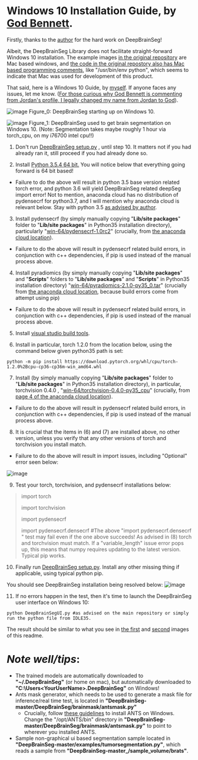 Windows 10 Installation Guide, by [God Bennett](https://github.com/JordanMicahBennett). 
===========

Firstly, thanks to the [author](https://github.com/koriavinash1) for the hard work on DeepBrainSeg!

Albeit, the DeepBrainSeg Library does not facilitate straight-forward Windows 10 installation. The example images [in the original repository](https://github.com/koriavinash1/DeepBrainSeg/) are Mac based windows, and [the code in the original repostory also has Mac based programming comments](https://github.com/koriavinash1/DeepBrainSeg/blob/master/ui/DeepBrainSegUI.py), like "/usr/bin/env python", which seems to indicate that Mac was used for development of this product. 

That said, here is a Windows 10 Guide, by [myself](https://github.com/JordanMicahBennett). If anyone faces any issues, let me know. ([For those curious why God Bennett is commenting from Jordan's profile, I legally changed my name from Jordan to God](https://www.researchgate.net/publication/342328687_Why_I_an_atheist_legally_changed_my_name_to_God)).


![image](https://github.com/JordanMicahBennett/DeepBrainSeg/blob/master/DeepBrainSegUI-running-on-Windows-10.gif)
Figure_0: DeepBrainSeg starting up on Windows 10.

![image](https://github.com/JordanMicahBennett/DeepBrainSeg/blob/master/Segmentation_Inference%20+DeepBrainSegUI%20running%20on%20Windows%2010.gif)
Figure_1: DeepBrainSeg used to get brain segmentation on Windows 10. (Note: Segmentation takes maybe roughly 1 hour via torch_cpu, on my i76700 intel cpu!!)

1. Don't run [DeepBrainSeg setup.py](https://github.com/koriavinash1/DeepBrainSeg/blob/master/setup.py) , until step 10. It matters not if you had already ran it, still proceed if you had already done so.

2. Install [Python 3.5.4 64 bit.](https://www.python.org/downloads/release/python-354/) You will notice below that everything going forward is 64 bit based!

- Failure to do the above will result in python 3.5 base version related torch error, and python 3.6 will yield DeepBrainSeg related deepSeg import error! Not to mention, anaconda cloud has no distribution of pydensecrf for python3.7, and I will mention why anaconda cloud is relevant below. Stay with python 3.5 [as advised by author](https://github.com/koriavinash1/DeepBrainSeg/issues/9#issuecomment-576507447).

3. Install pydensecrf (by simply manually copying "**Lib/site packages**" folder to "**Lib/site packages**" in Python35 installation directory), particularly "[win-64/pydensecrf-1.0rc2](https://anaconda.org/conda-forge/pydensecrf/1.0rc2/download/win-64/pydensecrf-1.0rc2-py36_0.tar.bz2)" (crucially, from [the anaconda cloud location](https://anaconda.org/conda-forge/pydensecrf/files)).

- Failure to do the above will result in pydensecrf related build errors, in conjunction with c++ dependencies, if pip is used instead of the manual process above.

4. Install pyradiomics (by simply manually copying "**Lib/site packages**" and "**Scripts**" folders to "**Lib/site packages**" and "**Scripts**" in Python35 installation directory) "[win-64/pyradiomics-2.1.0-py35_0.tar](https://anaconda.org/Radiomics/pyradiomics/2.1.0/download/win-64/pyradiomics-2.1.0-py35_0.tar.bz2)" (crucially from [the anaconda cloud location](https://anaconda.org/Radiomics/pyradiomics/files), because build errors come from attempt using pip)

- Failure to do the above will result in pydensecrf related build errors, in conjunction with c++ dependencies, if pip is used instead of the manual process above.

5. Install [visual studio build tools](https://go.microsoft.com/fwlink/?LinkId=691126). 

6. Install in particular, torch 1.2.0 from the location below, using the command below given python35 path is set:

`python -m pip install https://download.pytorch.org/whl/cpu/torch-1.2.0%2Bcpu-cp36-cp36m-win_amd64.whl`

7. Install (by simply manually copying "**Lib/site packages**" folder to "**Lib/site packages**" in Python35 installation directory), in particular, torchvision 0.4.0 , "[win-64/torchvision-0.4.0-py35_cpu](https://anaconda.org/pytorch/torchvision/0.4.0/download/win-64/torchvision-0.4.0-py35_cpu.tar.bz2)" (crucially, from [page 4 of the anaconda cloud location](https://anaconda.org/pytorch/torchvision/files?page=4)).

- Failure to do the above will result in pydensecrf related build errors, in conjunction with c++ dependencies, if pip is used instead of the manual process above.

8. It is crucial that the items in (6) and (7) are installed above, no other version, unless you verify that any other versions of torch and torchvision you install match. 

- Failure to do the above will result in import issues, including "Optional" error seen below:

![image](https://user-images.githubusercontent.com/3666405/87859067-24056780-c8f8-11ea-8c70-94e467315e79.png)

9. Test your torch, torchvision, and pydensecrf installations below:


> import torch
> 
> import torchvision
> 
> import pydensecrf
> 
> import pydensecrf.densecrf 
> #The above "import pydensecrf.densecrf " test may fail even if the one above succeeds! As advised in (8) torch and torchvision must match. If a "variable_length" issue error pops up, this means that numpy requires updating to the latest version. Typical pip works.
> 

10. Finally run [DeepBrainSeg setup.py](https://github.com/koriavinash1/DeepBrainSeg/blob/master/setup.py). Install any other missing thing if applicable, using typical python pip.

You should see DeepBrainSeg installation being resolved below:
![image](https://user-images.githubusercontent.com/3666405/87859288-a0e51100-c8f9-11ea-97f6-17b476213dec.png)


11. If no errors happen in the test, then it's time to launch the DeepBrainSeg user interface on Windows 10:

`
python DeepBrainSegUI.py #as advised on the main repository or simply run the python file from IDLE35.
`

The result should be similar to what you see in [the first](https://github.com/JordanMicahBennett/DeepBrainSeg/blob/master/DeepBrainSegUI-running-on-Windows-10.gif) and [second](https://github.com/JordanMicahBennett/DeepBrainSeg/blob/master/Segmentation_Inference%20+DeepBrainSegUI%20running%20on%20Windows%2010.gif) images of this readme.

*Note well/tips*: 
===========

* The trained models are automatically downloaded to **"~/.DeepBrainSeg"** (or home on mac), but automatically downloaded to **"C:\Users\<YourUserName>\.DeepBrainSeg"** on Windows!
* Ants mask generator, which needs to be used to generate a mask file for inference/real time test, is located in **"DeepBrainSeg-master/DeepBrainSeg/brainmask/antsmask.py"**
    * Crucially, follow [these guidelines](https://github.com/ANTsX/ANTs/wiki/Compiling-ANTs-on-Windows-10) to install ANTS on Windows. Change the "/opt/ANTS/bin" directory in **"DeepBrainSeg-master/DeepBrainSeg/brainmask/antsmask.py"** to point to wherever you installed ANTS. 
* Sample non-graphical ui based segmentation sample located in **"DeepBrainSeg-master/examples/tumorsegmentation.py"**, which reads a sample from **"DeepBrainSeg-master_/sample_volume/brats"**.
